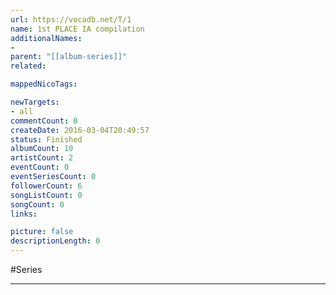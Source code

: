 ```yaml
---
url: https://vocadb.net/T/1
name: 1st PLACE IA compilation
additionalNames: 
- 
parent: "[[album-series]]"
related:

mappedNicoTags:

newTargets:
- all
commentCount: 0
createDate: 2016-03-04T20:49:57
status: Finished
albumCount: 10
artistCount: 2
eventCount: 0
eventSeriesCount: 0
followerCount: 6
songListCount: 0
songCount: 0
links: 

picture: false
descriptionLength: 0
---
```


#Series



---

